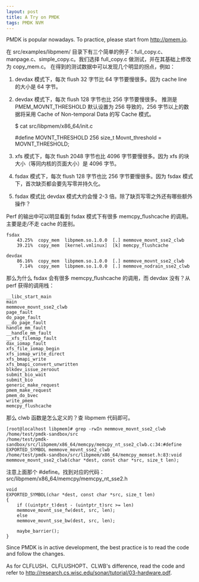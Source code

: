 ```yaml
---
layout: post
title: A Try on PMDK
tags: PMDK NVM
---
```


PMDK is popular nowadays. To practice, please start from <http://pmem.io>.

在 src/examples/libpmem/ 目录下有三个简单的例子：full\_copy.c、manpage.c、simple\_copy.c。我们选择 full\_copy.c 做测试，并在其基础上修改为 copy\_mem.c。
在得到的测试数据中可以发现几个明显的拐点，例如：

1.  devdax 模式下，每次 flush 32 字节比 64 字节要慢很多。因为 cache line 的大小是 64 字节。
2.  devdax 模式下，每次 flush 128 字节也比 256 字节要慢很多。 推测是 PMEM\_MOVNT\_THRESHOLD 默认设置为 256 导致的，256 字节以上的数据将采用 Cache of Non-temporal Data 的写 Cache 模式。

    $ cat src/libpmem/x86_64/init.c
    
    #define MOVNT_THRESHOLD 256
    size_t Movnt_threshold = MOVNT_THRESHOLD;

1.  xfs 模式下，每次 flush 2048 字节也比 4096 字节要慢很多。因为 xfs 的块大小（等同内核的页面大小）是 4096 字节。
2.  fsdax 模式下，每次 flush 128 字节也比 256 字节要慢很多。因为 fsdax 模式下，首次缺页都会要先写零并持久化。
3.  fsdax 模式比 devdax 模式大约会慢 2-3 倍。除了缺页写零之外还有哪些额外操作？

Perf 的输出中可以明显看到 fsdax 模式下有很多 memcpy\_flushcache 的调用。主要是走/不走 cache 的差别。

    fsdax
        43.25%  copy_mem  libpmem.so.1.0.0  [.] memmove_movnt_sse2_clwb
        39.21%  copy_mem  [kernel.vmlinux]  [k] memcpy_flushcache
    
    devdax
        86.16%  copy_mem  libpmem.so.1.0.0  [.] memmove_movnt_sse2_clwb
         7.14%  copy_mem  libpmem.so.1.0.0  [.] memmove_nodrain_sse2_clwb

那么为什么 fsdax 会有很多 memcpy\_flushcache 的调用，而 devdax 没有？从 perf 获得的调用栈：

    __libc_start_main
    main
    memmove_movnt_sse2_clwb
    page_fault
    do_page_fault
    __do_page_fault
    handle_mm_fault
    __handle_mm_fault
    __xfs_filemap_fault
    dax_iomap_fault
    xfs_file_iomap_begin
    xfs_iomap_write_direct
    xfs_bmapi_write
    xfs_bmapi_convert_unwritten
    blkdev_issue_zeroout
    submit_bio_wait
    submit_bio
    generic_make_request
    pmem_make_request
    pmem_do_bvec
    write_pmem
    memcpy_flushcache

那么 clwb 函数是怎么定义的？查 libpmem 代码即可。

    [root@localhost libpmem]# grep -rwIn memmove_movnt_sse2_clwb /home/test/pmdk-sandbox/src
    /home/test/pmdk-sandbox/src/libpmem/x86_64/memcpy/memcpy_nt_sse2_clwb.c:34:#define EXPORTED_SYMBOL memmove_movnt_sse2_clwb
    /home/test/pmdk-sandbox/src/libpmem/x86_64/memcpy_memset.h:83:void memmove_movnt_sse2_clwb(char *dest, const char *src, size_t len);

注意上面那个 #define。找到对应的代码：src/libpmem/x86\_64/memcpy/memcpy\_nt\_sse2.h

    void
    EXPORTED_SYMBOL(char *dest, const char *src, size_t len)
    {
        if ((uintptr_t)dest - (uintptr_t)src >= len)
    	memmove_movnt_sse_fw(dest, src, len);
        else
    	memmove_movnt_sse_bw(dest, src, len);
    
        maybe_barrier();
    }

Since PMDK is in active development, the best practice is to read the code and follow the changes.

As for CLFLUSH、CLFLUSHOPT、CLWB's difference, read the code and refer to <http://research.cs.wisc.edu/sonar/tutorial/03-hardware.pdf>.
